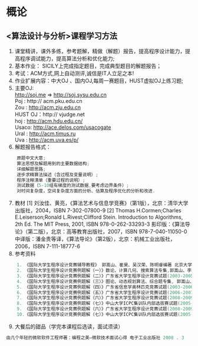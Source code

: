# 概论

## <算法设计与分析>课程学习方法

1. 课堂精讲，课外多练，参考题解，精做（解题）报告，提高程序设计能力，提高程序调试能力，提高算法分析和优化能力;
2. 基本作业： SICILY上完成指定题目，完成典型题目的解题报告；
3. 考试：ACM方式,网上自动测评,诚信是IT人立足之本!
4. 作业扩展内容：中大OJ 、国内OJ,每周一赛题目，HUST虚拟OJ上练习题;
5. 主要OJ:   
	http://soj.me => http://soj.sysu.edu.cn   
	Poj  :  http:// acm.pku.edu.cn   
	Zou  :  http://acm.zju.edu.cn   
	HUST OJ：http:// vjudge.net   
    hoj :  http://acm.hdu.edu.cn/    
    Usaco:  http://ace.delos.com/usacogate   
    Ural :  http://acm.timus.ru   
    Uva  :  http://acm.uva.es/p/   
6. 解题报告格式：
```cpp
    原题中文大意;
    算法思想及解题用到的主要数据结构;
    详细解题思路;
    逐步求精算法描述（含过程及变量说明）;
    程序注释清单（重要过程的说明）;
    测试数据（5-10组有梯度的测试数据,要考虑边界条件）;
    对时间复杂度，空间复杂度方面的分析、估算及程序优化的分析和改进.
```
7. 教材
    [1] 刘汝佳、黄亮，《算法艺术与信息学竞赛》（第1版），北京：清华大学出版社，2004，ISBN 7-302-07800-9
    [2] Thomas H.Cormen;Charles E.Leiserson;Ronald L.Rivest;Clifford Stein. Introduction to Algorithms, 2th Ed. The MIT Press, 2001, ISBN 978-0-262-33293-3 影印版：《算法导论》（第二版），北京：高等教育出版社，2007，ISBN 978-7-040-11050-0 中译版：潘金贵等译，《算法导论》（第2版），北京：机械工业出版社，2006，ISBN 7-111-18777-6
8. 参考资料
```cpp
	1. 《国际大学生程序设计竞赛辅导教程》 郭嵩山、崔昊、吴汉荣、陈明睿编著 北京大学出版社 2000.12
	2. 《国际大学生程序设计竞赛例题解（一）》数论、计算几何、搜索算法专集,郭嵩山、李志业、金涛、梁锋编著 电子工业出版社 2006.5
	3. 《国际大学生程序设计竞赛例题解（二）》广东省大学生程序设计竞赛试题(2003-2005), 郭嵩山、黎俊瑜、林祺颖著 电子工业出版社 2006.5
	4. 《国际大学生程序设计竞赛例题解（三）》图论、动态规划算法、综合题专集, 郭嵩山、关沛勇、蔡文志、梁锋编著 电子工业出版社 2007.7
	5. 《国际大学生程序设计竞赛例题解（四）》广东省信息学奥林匹克竞赛试题(2003-2006), 郭嵩山、张惠东、林祺颖、莫瑜著 电子工业出版社 2008.2
    6. 《国际大学生程序设计竞赛例题解（五）》广东省大学生程序设计竞赛试题(2006-2007), 郭嵩山、张子臻、王磊、汤振东著 电子工业出版社 2008.11
    7. 《国际大学生程序设计竞赛例题解（六）》广东省大学生程序设计竞赛试题(2008-2009),郭嵩山、翁雨键、梁志荣、吴毅著 电子工业出版社 2010.5
	8. 《国际大学生程序设计竞赛例题解（七）》中山大学ICPC集训队内部选拔赛试题(2005-2006), 郭嵩山、刘祖立、刘曦、涂德健著 电子工业出版社 2010.7
	9. 《国际大学生程序设计竞赛例题解（六）》广东省大学生程序设计竞赛试题(2008-2009),郭嵩山、翁雨键、梁志荣、吴毅著 电子工业出版社 2010.5
	10.《国际大学生程序设计竞赛例题解（七）》中山大学ICPC集训队内部选拔赛试题(2005-2006), 郭嵩山、刘祖立、刘曦、涂德健著 电子工业出版社 2010.7
```
9. 大餐后的甜品（学完本课程后选读，面试须读）
```cpp
由几个年轻的微软软件工程师著：编程之美—微软技术面试心得 电子工业出版社 2008 . 3
```




